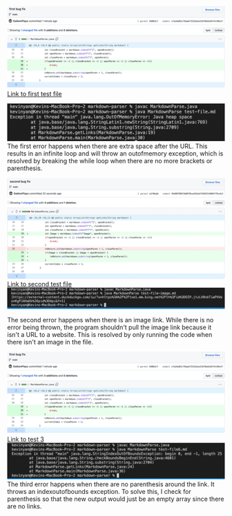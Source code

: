 ![Image](codediff1.png) 
[Link to first test file](https://github.com/DaikonPlays/markdown-parser/blob/main/test-file.md)

![Image](1stbug.png)
The first error happens when there are extra space after the URL. This results in an infinite loop and will throw an outofmemory exception, which is resolved by breaking the while loop when there are no more brackets or parenthesis.

![Image](codediff2.png)
[Link to second test file](https://github.com/DaikonPlays/markdown-parser/blob/main/test-file-image.md)
![Image](bug2.png)

The second error happens when there is an image link. While there is no error being thrown, the program shouldn't pull the image link because it isn't a URL to a website. This is resolved by only running the code when there isn't an image in the file. 


![Image](codediff1.png) 
[Link to test 3](https://github.com/DaikonPlays/markdown-parser/blob/main/test-file6.md)
![Image](bug3.png)
The third error happens when there are no parenthesis around the link. It throws an indexoutofbounds exception. To solve this, I check for parenthesis so that the new output would just be an empty array since there are no links. 
